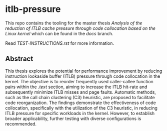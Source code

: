 # itlb-pressure
This repo contains the tooling for the master thesis *Analysis of the reduction
of ITLB cache pressure through code collocation based on the Linux kernel*
which can be found in the *docs* branch.

Read *TEST-INSTRUCTIONS.rst* for more information.

## Abstract

This thesis explores the potential for performance improvement by reducing
instruction lookaside buffer (ITLB) pressure through code collocation in the
kernel. The objective is to reorder frequently used caller-callee function
pairs within the *.text* section, aiming to increase the ITLB hit-rate and
subsequently minimize ITLB misses and page faults. Automatic methods, such as
the call chain clustering (C3) heuristic, are proposed to facilitate code
reorganization. The findings demonstrate the effectiveness of code collocation,
specifically with the utilization of the C3 heuristic, in reducing ITLB
pressure for specific workloads in the kernel. However, to establish broader
applicability, further testing with diverse configurations is recommended.

